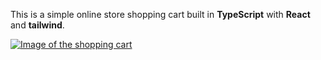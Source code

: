This is a simple online store shopping cart built in **TypeScript** with **React** and **tailwind**.

[![Image of the shopping cart](https://raw.githubusercontent.com/MegaPanda/react-shopping-cart/master/fluffy_shop.jpg)](https://megapanda.github.io/react-shopping-cart/)
